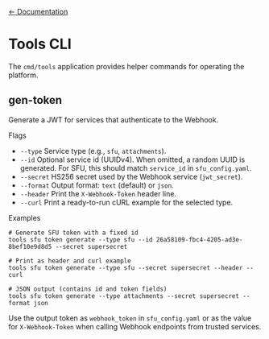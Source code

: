 [<- Documentation](README.md)

# Tools CLI

The `cmd/tools` application provides helper commands for operating the platform.

## gen-token

Generate a JWT for services that authenticate to the Webhook.

Flags
- `--type` Service type (e.g., `sfu`, `attachments`).
- `--id` Optional service id (UUIDv4). When omitted, a random UUID is generated. For SFU, this should match `service_id` in `sfu_config.yaml`.
- `--secret` HS256 secret used by the Webhook service (`jwt_secret`).
- `--format` Output format: `text` (default) or `json`.
- `--header` Print the `X-Webhook-Token` header line.
- `--curl` Print a ready-to-run cURL example for the selected type.

Examples
```
# Generate SFU token with a fixed id
tools sfu token generate --type sfu --id 26a58109-fbc4-4205-ad3e-8bef10e9d8d5 --secret supersecret

# Print as header and curl example
tools sfu token generate --type sfu --secret supersecret --header --curl

# JSON output (contains id and token fields)
tools sfu token generate --type attachments --secret supersecret --format json
```

Use the output token as `webhook_token` in `sfu_config.yaml` or as the value for `X-Webhook-Token` when calling Webhook endpoints from trusted services.

